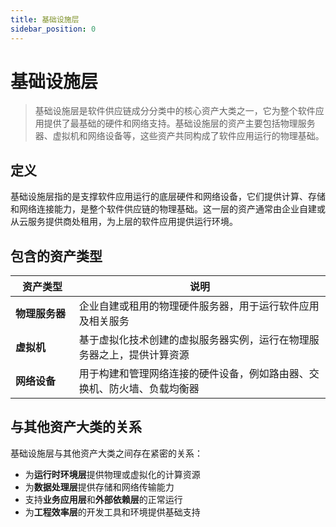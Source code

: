 ```yaml
---
title: 基础设施层
sidebar_position: 0
---
```



# 基础设施层

> 基础设施层是软件供应链成分分类中的核心资产大类之一，它为整个软件应用提供了最基础的硬件和网络支持。基础设施层的资产主要包括物理服务器、虚拟机和网络设备等，这些资产共同构成了软件应用运行的物理基础。

## <b>定义</b>

基础设施层指的是支撑软件应用运行的底层硬件和网络设备，它们提供计算、存储和网络连接能力，是整个软件供应链的物理基础。这一层的资产通常由企业自建或从云服务提供商处租用，为上层的软件应用提供运行环境。

## <b>包含的资产类型</b>

<table header_row="1">
<colgroup>
<col width="142"/>
<col width="606"/>
</colgroup>
<thead>
<tr><th>资产类型</th><th>说明</th></tr>
</thead>
<tbody>
<tr><td><b>物理服务器</b></td><td>企业自建或租用的物理硬件服务器，用于运行软件应用及相关服务</td></tr>
<tr><td><b>虚拟机</b></td><td>基于虚拟化技术创建的虚拟服务器实例，运行在物理服务器之上，提供计算资源</td></tr>
<tr><td><b>网络设备</b></td><td>用于构建和管理网络连接的硬件设备，例如路由器、交换机、防火墙、负载均衡器</td></tr>
</tbody>
</table>

## <b>与其他资产大类的关系</b>

基础设施层与其他资产大类之间存在紧密的关系：

- 为<b>运行时环境层</b>提供物理或虚拟化的计算资源
- 为<b>数据处理层</b>提供存储和网络传输能力
- 支持<b>业务应用层</b>和<b>外部依赖层</b>的正常运行
- 为<b>工程效率层</b>的开发工具和环境提供基础支持

